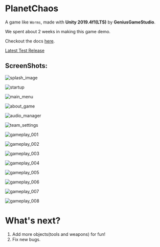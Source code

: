 # PlanetChaos

A game like `Worms`, made with **Unity 2019.4f1(LTS)** by **GeniusGameStudio**.

We spent about 2 weeks in making this game demo.

Checkout the docs [here](https://github.com/GeniusGameStudio/PlanetChaos/tree/master/Docs).

[Latest Test Release](https://github.com/GeniusGameStudio/PlanetChaos/releases/tag/0.06)

## ScreenShots:

![splash_image](https://github.com/GeniusGameStudio/PlanetChaos/blob/master/SceenShots/splash_image.png?raw=true)

![startup](https://github.com/GeniusGameStudio/PlanetChaos/blob/master/SceenShots/startup.png?raw=true)

![main_menu](https://github.com/GeniusGameStudio/PlanetChaos/blob/master/SceenShots/main_menu.png?raw=true)

![about_game](https://github.com/GeniusGameStudio/PlanetChaos/blob/master/SceenShots/about_game.png?raw=true)

![audio_manager](https://github.com/GeniusGameStudio/PlanetChaos/blob/master/SceenShots/audio_manager.png?raw=true)

![team_settings](https://github.com/GeniusGameStudio/PlanetChaos/blob/master/SceenShots/team_settings.png?raw=true)

![gameplay_001](https://github.com/GeniusGameStudio/PlanetChaos/blob/master/SceenShots/gameplay001.png?raw=true)

![gameplay_002](https://github.com/GeniusGameStudio/PlanetChaos/blob/master/SceenShots/gameplay002.png?raw=true)

![gameplay_003](https://github.com/GeniusGameStudio/PlanetChaos/blob/master/SceenShots/gameplay003.png?raw=true)

![gameplay_004](https://github.com/GeniusGameStudio/PlanetChaos/blob/master/SceenShots/gameplay004.png?raw=true)

![gameplay_005](https://github.com/GeniusGameStudio/PlanetChaos/blob/master/SceenShots/gameplay005.png?raw=true)

![gameplay_006](https://github.com/GeniusGameStudio/PlanetChaos/blob/master/SceenShots/gameplay006.png?raw=true)

![gameplay_007](https://github.com/GeniusGameStudio/PlanetChaos/blob/master/SceenShots/gameplay007.png?raw=true)

![gameplay_008](https://github.com/GeniusGameStudio/PlanetChaos/blob/master/SceenShots/gameplay008.png?raw=true)

# What's next?

1. Add more objects(tools and weapons) for fun!
2. Fix new bugs.